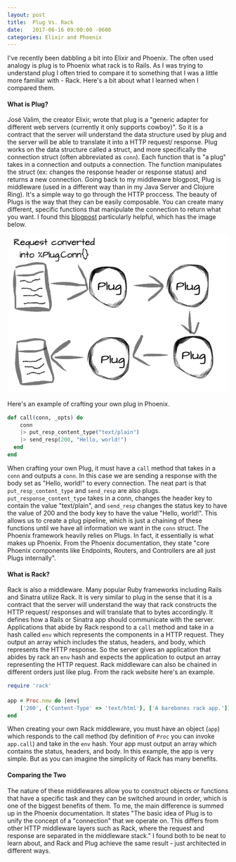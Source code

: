 ```yaml
---
layout: post
title:  Plug Vs. Rack
date:   2017-06-16 09:00:00 -0600
categories: Elixir and Phoenix
---
```

I've recently been dabbling a bit into Elixir and Phoenix. The often used analogy is plug is to Phoenix what rack is to Rails. As I was trying to understand plug I often tried to compare it to something that I was a little more familiar with - Rack. Here's a bit about what I learned when I compared them. 

#### What is Plug? 

José Valim, the creator Elixir, wrote that plug is a "generic adapter for different web servers (currently it only supports cowboy)". So it is a contract that the server will understand the data structure used by plug and the server will be able to translate it into a HTTP request/ response. Plug works on the data structure called a struct, and more specifically the connection struct (often abbreviated as `conn`). Each function that is "a plug" takes in a connection and outputs a connection. The function manipulates the struct (ex: changes the response header or response status) and returns a new connection. Going back to my middleware blogpost, Plug is middleware (used in a different way than in my Java Server and Clojure Ring). It's a simple way to go through the HTTP proccess. The beauty of Plugs is the way that they can be easily composable. You can create many different, specific functions that manipulate the connection to return what you want. I found this [blogpost](http://www.brianstorti.com/getting-started-with-plug-elixir/) particularly helpful, which has the image below. 


![Plug image](/assets/plug_image.png)

Here's an example of crafting your own plug in Phoenix. 

```elixir
def call(conn, _opts) do
    conn 
    |> put_resp_content_type("text/plain") 
    |> send_resp(200, "Hello, world!")
  end
end
```

When crafting your own Plug, it must have a `call` method that takes in a `conn` and outputs a `conn`. In this case we are sending a response with the body set as "Hello, world!" to every connection. The neat part is that `put_resp_content_type` and `send_resp` are also plugs. `put_response_content_type` takes in a conn, changes the header key to contain the value "text/plain", and `send_resp` changes the status key to have the value of 200 and the body key to have the value "Hello, world!". This allows us to create a plug pipeline, which is just a chaining of these functions until we have all information we want in the `conn` struct. The Phoenix framework heavily relies on Plugs. In fact, it essentially is what makes up Phoenix. From the Phoenix documentation, they state "core Phoenix components like Endpoints, Routers, and Controllers are all just Plugs internally". 


#### What is Rack? 

Rack is also a middleware. Many popular Ruby frameworks including Rails and Sinatra utilize Rack. It is very similar to plug in the sense that it is a contract that the server will understand the way that rack constructs the HTTP request/ responses and will translate that to bytes accordingly. It defines how a Rails or Sinatra app should communicate with the server. Applications that abide by Rack respond to a `call` method and take in a hash called `env` which represents the components in a HTTP request. They output an array which includes the status, headers, and body, which represents the HTTP response. So the server gives an application that abides by rack an `env` hash and expects the application to output an array representing the HTTP request. Rack middleware can also be chained in different orders just like plug. From the rack website here's an example. 

 
```ruby
require 'rack'
 
app = Proc.new do |env|
    ['200', {'Content-Type' => 'text/html'}, ['A barebones rack app.']]
end
```

When creating your own Rack middleware, you must have an object (`app`) which responds to the call method (by definition of `Proc` you can invoke `app.call`) and take in the `env` hash. Your app must output an array which contains the status, headers, and body. In this example, the app is very simple. But as you can imagine the simplicity of Rack has many benefits. 

#### Comparing the Two

The nature of these middlewares allow you to construct objects or functions that have a specific task and they can be switched around in order, which is one of the biggest benefits of them. To me, the main difference is summed up in the Phoenix documentation. It states "The basic idea of Plug is to unify the concept of a "connection" that we operate on. This differs from other HTTP middleware layers such as Rack, where the request and response are separated in the middleware stack." I found both to be neat to learn about, and Rack and Plug achieve the same result - just architected in different ways. 
 

